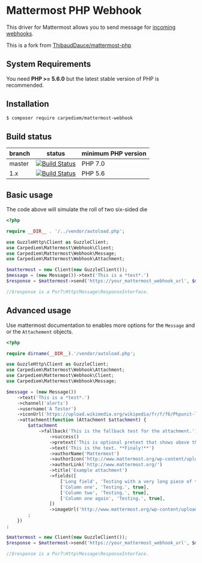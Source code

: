 # Mattermost PHP Webhook

This driver for Mattermost allows you to send message for [incoming webhooks](https://docs.mattermost.com/developer/webhooks-incoming.html).

This is a fork from [ThibaudDauce/mattermost-php
](https://github.com/ThibaudDauce/mattermost-php)

## System Requirements

You need **PHP >= 5.6.0** but the latest stable version of PHP is recommended.

## Installation

```bash
$ composer require carpediem/mattermost-webhook
```

## Build status

| branch       | status | minimum PHP version |
| ------------ | ------ | ------------------- |
| master       | [![Build Status](https://travis-ci.org/carpediem/mattermost-webhook.svg?branch=master)](https://travis-ci.org/carpediem/mattermost-webhook/tree/master) | PHP 7.0 |
| 1.x          | [![Build Status](https://travis-ci.org/carpediem/mattermost-webhook.svg?branch=1.x)](https://github.com/carpediem/mattermost-webhook/tree/1.x) | PHP 5.6 |

## Basic usage

The code above will simulate the roll of two six-sided die

```php
<?php

require __DIR__ . '/../vendor/autoload.php';

use GuzzleHttp\Client as GuzzleClient;
use Carpediem\Mattermost\Webhook\Client;
use Carpediem\Mattermost\Webhook\Message;
use Carpediem\Mattermost\Webhook\Attachment;

$mattermost = new Client(new GuzzleClient());
$message = (new Message())->text('This is a *test*.')
$response = $mattermost->send('https://your_mattermost_webhook_url', $message, ['http_errors' => false]);

//$response is a Psr7\Http\Message\ResponseInterface.
```

## Advanced usage

Use mattermost documentation to enables more options for the `Message` and or the `Attachement` objects.

```php
<?php

require dirname(__DIR__).'/vendor/autoload.php';

use GuzzleHttp\Client as GuzzleClient;
use Carpediem\Mattermost\Webhook\Attachment;
use Carpediem\Mattermost\Webhook\Client;
use Carpediem\Mattermost\Webhook\Message;

$message = (new Message())
    ->text('This is a *test*.')
    ->channel('alerts')
    ->username('A Tester')
    ->iconUrl('https://upload.wikimedia.org/wikipedia/fr/f/f6/Phpunit-logo.gif')
    ->attachment(function (Attachment $attachment) {
        $attachment
            ->fallback('This is the fallback test for the attachment.')
                ->success()
                ->pretext('This is optional pretext that shows above the attachment.')
                ->text('This is the text. **Finaly!**')
                ->authorName('Mattermost')
                ->authorIcon('http://www.mattermost.org/wp-content/uploads/2016/04/icon_WS.png')
                ->authorLink('http://www.mattermost.org/')
                ->title('Example attachment')
                ->fields([
                    ['Long field', 'Testing with a very long piece of text that will take up the whole width of the table. And then some more text to make it extra long.', false],
                    ['Column one', 'Testing.', true],
                    ['Column two', 'Testing.', true],
                    ['Column one again', 'Testing.', true],
                ])
                ->imageUrl('http://www.mattermost.org/wp-content/uploads/2016/03/logoHorizontal_WS.png')
        ;
    })
;

$mattermost = new Client(new GuzzleClient());
$response = $mattermost->send('https://your_mattermost_webhook_url', $message, ['http_errors' => false]);

//$response is a Psr7\Http\Message\ResponseInterface.
```